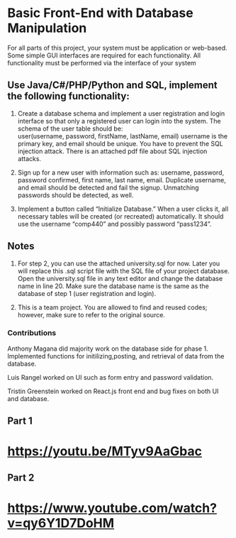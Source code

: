# Basic Front-End with Database Manipulation

For  all  parts  of  this  project,  your  system  must  be  application  or  web-based.  Some  simple  GUI 
interfaces  are  required  for  each  functionality.  All  functionality  must  be  performed  via  the 
interface of your system

##  Use Java/C#/PHP/Python and SQL, implement the following functionality: 
1. Create a database schema and implement a user registration and login interface so 
that only a registered user can login into the system. The schema of the user table should be:  
user(username, password, firstName, lastName, email) 
username is the primary key, and email should be unique. You have to prevent the SQL 
injection attack. There is an attached pdf file about SQL injection attacks. 
 
2. Sign  up  for  a  new  user  with  information  such  as:  username,  password,  password 
confirmed, first name, last name, email. Duplicate username, and email should be detected 
and fail the signup. Unmatching passwords should be detected, as well.  
 
3. Implement  a  button  called  “Initialize  Database.”  When  a  user  clicks  it,  all 
necessary  tables  will  be  created  (or  recreated)  automatically.  It should  use  the 
username “comp440” and possibly password “pass1234”.  

## Notes
1) For step 2, you can use the attached university.sql for now. Later you will replace this .sql 
script file with the SQL  file of your project database. Open the university.sql file in any text 
editor and change the database name in line 20. Make sure the database name is the same as the 
database of step 1 (user registration and login).  

2) This is a team project. You are allowed to find and reused codes; however, make sure to 
refer to the original source. 

### Contributions
Anthony Magana did majority work on the database side for phase 1. Implemented functions for initilizing,posting, and retrieval of data from the database.

Luis Rangel worked on UI such as form entry and password validation.

Tristin Greenstein worked on React.js front end and bug fixes on both UI and database.

## Part 1

# https://youtu.be/MTyv9AaGbac

## Part 2

# https://www.youtube.com/watch?v=qy6Y1D7DoHM
